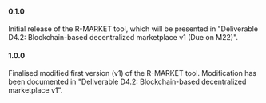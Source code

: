 #### 0.1.0

Initial release of the R-MARKET tool, which will be presented in "Deliverable D4.2: Blockchain-based decentralized marketplace v1 (Due on M22)". 

#### 1.0.0

Finalised modified first version (v1) of the R-MARKET tool. Modification has been documented in "Deliverable D4.2: Blockchain-based decentralized marketplace v1".  